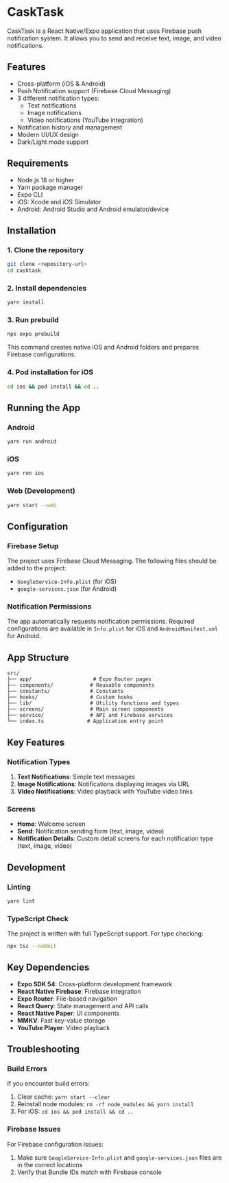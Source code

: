# CaskTask

CaskTask is a React Native/Expo application that uses Firebase push notification system. It allows you to send and receive text, image, and video notifications.

## Features

- Cross-platform (iOS & Android)
- Push Notification support (Firebase Cloud Messaging)
- 3 different notification types:
  - Text notifications
  - Image notifications 
  - Video notifications (YouTube integration)
- Notification history and management
- Modern UI/UX design
- Dark/Light mode support

## Requirements

- Node.js 18 or higher
- Yarn package manager
- Expo CLI
- iOS: Xcode and iOS Simulator
- Android: Android Studio and Android emulator/device

## Installation

### 1. Clone the repository

```bash
git clone <repository-url>
cd casktask
```

### 2. Install dependencies

```bash
yarn install
```

### 3. Run prebuild

```bash
npx expo prebuild
```

This command creates native iOS and Android folders and prepares Firebase configurations.

### 4. Pod installation for iOS

```bash
cd ios && pod install && cd ..
```

## Running the App

### Android

```bash
yarn run android
```

### iOS

```bash
yarn run ios
```

### Web (Development)

```bash
yarn start --web
```

## Configuration

### Firebase Setup

The project uses Firebase Cloud Messaging. The following files should be added to the project:

- `GoogleService-Info.plist` (for iOS)
- `google-services.json` (for Android)

### Notification Permissions

The app automatically requests notification permissions. Required configurations are available in `Info.plist` for iOS and `AndroidManifest.xml` for Android.

## App Structure

```
src/
├── app/                    # Expo Router pages
├── components/            # Reusable components
├── constants/             # Constants
├── hooks/                 # Custom hooks
├── lib/                   # Utility functions and types
├── screens/               # Main screen components
├── service/               # API and Firebase services
└── index.ts              # Application entry point
```

## Key Features

### Notification Types

1. **Text Notifications**: Simple text messages
2. **Image Notifications**: Notifications displaying images via URL
3. **Video Notifications**: Video playback with YouTube video links

### Screens

- **Home**: Welcome screen
- **Send**: Notification sending form (text, image, video)
- **Notification Details**: Custom detail screens for each notification type (text, image, video)

## Development

### Linting

```bash
yarn lint
```

### TypeScript Check

The project is written with full TypeScript support. For type checking:

```bash
npx tsc --noEmit
```

## Key Dependencies

- **Expo SDK 54**: Cross-platform development framework
- **React Native Firebase**: Firebase integration
- **Expo Router**: File-based navigation
- **React Query**: State management and API calls
- **React Native Paper**: UI components
- **MMKV**: Fast key-value storage
- **YouTube Player**: Video playback

## Troubleshooting

### Build Errors

If you encounter build errors:

1. Clear cache: `yarn start --clear`
2. Reinstall node modules: `rm -rf node_modules && yarn install`
3. For iOS: `cd ios && pod install && cd ..`

### Firebase Issues

For Firebase configuration issues:

1. Make sure `GoogleService-Info.plist` and `google-services.json` files are in the correct locations
2. Verify that Bundle IDs match with Firebase console

